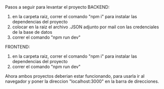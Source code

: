Pasos a seguir para levantar el proyecto
BACKEND:
1) en la carpeta raiz, correr el comando "npm i" para instalar las dependencias del proyecto
2) colocar en la raiz el archivo .JSON adjunto por mail con las credenciales de la base de datos
3) correr el comando "npm run dev"

FRONTEND:
1) en la carpeta raiz, correr el comando "npm i" para instalar las dependencias del proyecto
2) correr el comando "npm run dev"

Ahora ambos proyectos deberian estar funcionando, para usarla ir al navegador y poner la direccion "localhost:3000" en la barra de direcciones.
